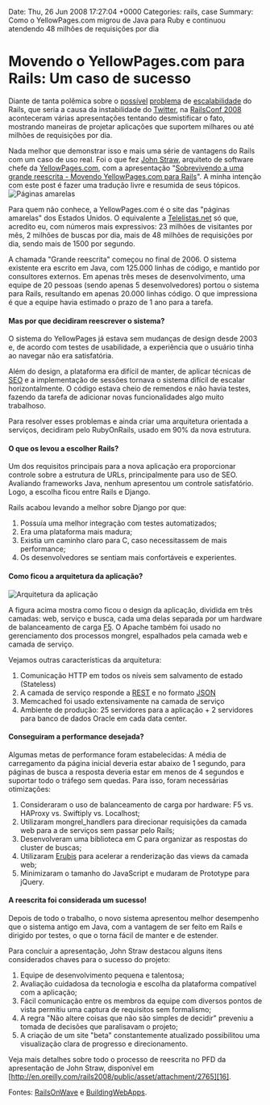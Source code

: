 Date: Thu, 26 Jun 2008 17:27:04 +0000
Categories: rails, case
Summary: Como o YellowPages.com migrou de Java para Ruby e continuou atendendo 48 milhões de requisições por dia

# Movendo o YellowPages.com para Rails: Um caso de sucesso


Diante de tanta polêmica sobre o [possível][1] [problema][2] de [escalabilidade][3] do Rails, que seria a causa da instabilidade do [Twitter][4], na [RailsConf 2008][5] aconteceram várias apresentações tentando desmistificar o fato, mostrando maneiras de projetar aplicações que suportem milhares ou até milhões de requisições por dia.

Nada melhor que demonstrar isso e mais uma série de vantagens do Rails com um caso de uso real. Foi o que fez [John Straw][6], arquiteto de software chefe da [YellowPages.com][7], com a apresentação "[Sobrevivendo a uma grande reescrita - Movendo YellowPages.com para Rails][8]". A minha intenção com este post é fazer uma tradução livre e resumida de seus tópicos.![Páginas amarelas][9] 

Para quem não conhece, a YellowPages.com é o site das "páginas amarelas" dos Estados Unidos. O equivalente a [Telelistas.net][10] só que, acredito eu, com números mais expressivos: 23 milhões de visitantes por mês, 2 milhões de buscas por dia, mais de 48 milhões de requisições por dia, sendo mais de 1500 por segundo.

A chamada "Grande reescrita" começou no final de 2006. O sistema existente era escrito em Java, com 125.000 linhas de código, e mantido por consultores externos. Em apenas três meses de desenvolvimento, uma equipe de 20 pessoas (sendo apenas 5 desenvolvedores) portou o sistema para Rails, resultando em apenas 20.000 linhas código. O que impressiona é que a equipe havia estimado o prazo de 1 ano para a tarefa.

#### Mas por que decidiram reescrever o sistema?

O sistema do YellowPages já estava sem mudanças de design desde 2003 e, de acordo com testes de usabilidade, a experiência que o usuário tinha ao navegar não era satisfatória.

Além do design, a plataforma era difícil de manter, de aplicar técnicas de [SEO][11] e a implementação de sessões tornava o sistema difícil de escalar horizontalmente. O código estava cheio de remendos e não havia testes, fazendo da tarefa de adicionar novas funcionalidades algo muito trabalhoso.

Para resolver esses problemas e ainda criar uma arquitetura orientada a serviços, decidiram pelo RubyOnRails, usado em 90% da nova estrutura.

#### O que os levou a escolher Rails?

Um dos requisitos principais para a nova aplicação era proporcionar controle sobre a estrutura de URLs, principalmente para uso de SEO. Avaliando frameworks Java, nenhum apresentou um controle satisfatório. Logo, a escolha ficou entre Rails e Django.

Rails acabou levando a melhor sobre Django por que:

1. Possuía uma melhor integração com testes automatizados;
2. Era uma plataforma mais madura;
3. Existia um caminho claro para C, caso necessitassem de mais performance;
4. Os desenvolvedores se sentiam mais confortáveis e experientes.

#### Como ficou a arquitetura da aplicação?

![Arquitetura da aplicação][19]

A figura acima mostra como ficou o design da aplicação, dividida em três camadas: web, serviço e busca, cada uma delas separada por um hardware de balanceamento de carga [F5][12]. O Apache também foi usado no gerenciamento dos processos mongrel, espalhados pela camada web e camada de serviço. 

Vejamos outras características da arquitetura:

1. Comunicação HTTP em todos os níveis sem salvamento de estado (Stateless)
2. A camada de serviço responde a [REST][13] e no formato [JSON][14]
3. Memcached foi usado extensivamente na camada de serviço
4. Ambiente de produção: 25 servidores para a aplicação + 2 servidores para banco de dados Oracle em cada data center.

#### Conseguiram a performance desejada?

Algumas metas de performance foram estabelecidas: A média de carregamento da página inicial deveria estar abaixo de 1 segundo, para páginas de busca a resposta deveria estar em menos de 4 segundos e suportar todo o tráfego sem quedas. Para isso, foram necessárias otimizações:

1. Consideraram o uso de balanceamento de carga por hardware: F5 vs. HAProxy vs. Swiftiply vs. Localhost;
2. Utilizaram mongrel_handlers para direcionar requisições da camada web para a de serviços sem passar pelo Rails;
3. Desenvolveram uma biblioteca em C para organizar as respostas do cluster de buscas;
4. Utilizaram [Erubis][15] para acelerar a renderização das views da camada web;
5. Minimizaram o tamanho do JavaScript e mudaram de Prototype para jQuery.

#### A reescrita foi considerada um sucesso!

Depois de todo o trabalho, o novo sistema apresentou melhor desempenho que o sistema antigo em Java, com a vantagem de ser feito em Rails e dirigido por testes, o que o torna fácil de manter e de estender.

Para concluir a apresentação, John Straw destacou alguns itens considerados chaves para o sucesso do projeto:

1. Equipe de desenvolvimento pequena e talentosa;
2. Avaliação cuidadosa da tecnologia e escolha da plataforma compatível com a aplicação;
3. Fácil comunicação entre os membros da equipe com diversos pontos de vista permitiu uma captura de requisitos sem formalismo;
4. A regra "Não altere coisas que não são simples de decidir" preveniu a tomada de decisões que paralisavam o projeto;
5. A criação de um site "beta" constantemente atualizado possibilitou uma visualização clara de progresso e direcionamento.


Veja mais detalhes sobre todo o processo de reescrita no PFD da apresentação de John Straw, disponível em [http://en.oreilly.com/rails2008/public/asset/attachment/2765][16]. 

Fontes: [RailsOnWave][17] e [BuildingWebApps][18].



[1]: http://logbr.reflectivesurface.com/2008/05/26/rails-escala-um-disclaimer/
[2]: http://blog.iconcreative.net/2008/5/6/rails-escala
[3]: http://simplesideias.com.br/rails-escala-quem-se-importa/
[4]: http://www.twitter.com/
[5]: http://en.oreilly.com/rails2008/
[6]: http://en.oreilly.com/rails2008/public/schedule/speaker/2744
[7]: http://www.yellowpages.com/
[8]: http://en.oreilly.com/rails2008/public/schedule/detail/2082
[9]: http://flavio.files.wordpress.com/2008/06/yellow-pages.jpg?w=250
[10]: //www.telelistas.net/
[11]: http://en.wikipedia.org/wiki/Search_engine_optimization
[12]: http://www.f5.com/products/big-ip/
[13]: http://flaviogranero.com/blog/conhecendo-rest/
[14]: http://www.json.org/
[15]: http://www.kuwata-lab.com/erubis/
[16]: http://en.oreilly.com/rails2008/public/asset/attachment/2765
[17]: http://www.railsonwave.com/railsonwave/2008/6/4/yellowpages-com-migrates-to-rails
[18]: http://www.buildingwebapps.com/articles/29-the-rebuilding-and-scaling-of-yellowpages-com
[19]: http://flavio.files.wordpress.com/2008/06/yellowpages_applicationdesign.jpg?w=300

